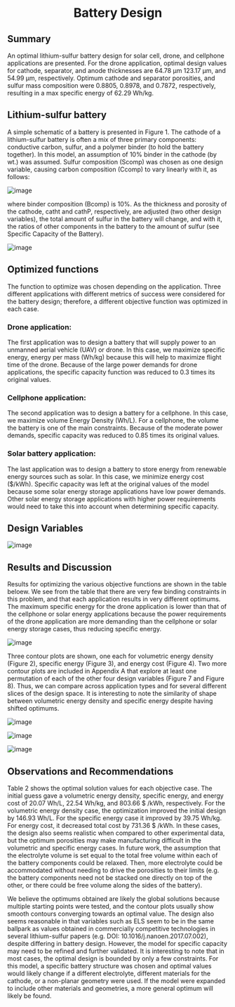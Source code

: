 <h1 align="center"> Battery Design</h1>

## Summary
An optimal lithium-sulfur battery design for solar cell, drone, and cellphone applications are presented. For the drone application, optimal design values for cathode, separator, and anode thicknesses are 64.78 µm 123.17 µm, and 54.99 µm, respectively. Optimum cathode and separator porosities, and sulfur mass composition were 0.8805, 0.8978, and 0.7872, respectively, resulting in a max specific energy of 62.29 Wh/kg.

## Lithium-sulfur battery

A simple schematic of a battery is presented in Figure 1. The cathode of a lithium-sulfur battery is often a mix of three primary components: conductive carbon, sulfur, and a polymer binder (to hold the battery together). In this model, an assumption of 10% binder in the cathode (by wt.) was assumed. Sulfur composition (Scomp) was chosen as one design variable, causing carbon composition (Ccomp) to vary linearly with it, as follows:

![image](https://github.com/josedavid2101/Optimization_techniques/assets/8882222/8229be94-e073-4fba-a504-54d58f1823b8)

where binder composition (Bcomp) is 10%. As the thickness and porosity of the cathode, catht and cathP, respectively, are adjusted (two other design variables), the total amount of sulfur in the battery will change, and with it, the ratios of other components in the battery to the amount of sulfur (see Specific Capacity of the Battery).

![image](https://github.com/josedavid2101/Optimization_techniques/assets/8882222/d7abe756-1b2f-488e-94f2-4e9ebf78b6c1)

## Optimized functions

The function to optimize was chosen depending on the application. Three different applications with different metrics of success were considered for the battery design; therefore, a different objective function was optimized in each case. 

### Drone application: 
The first application was to design a battery that will supply power to an unmanned aerial vehicle (UAV) or drone. In this case, we maximize specific energy, energy per mass (Wh/kg) because this will help to maximize flight time of the drone. Because of the large power demands for drone applications, the specific capacity function was reduced to 0.3 times its original values.
### Cellphone application:
The second application was to design a battery for a cellphone. In this case, we maximize volume Energy Density (Wh/L). For a cellphone, the volume the battery is one of the main constraints. Because of the moderate power demands, specific capacity was reduced to 0.85 times its original values.
### Solar battery application:
The last application was to design a battery to store energy from renewable energy sources such as solar. In this case, we minimize energy cost ($/kWh). Specific capacity was left at the original values of the model because some solar energy storage applications have low power demands. Other solar energy storage applications with higher power requirements would need to take this into account when determining specific capacity.

## Design Variables

![image](https://github.com/josedavid2101/Optimization_techniques/assets/8882222/2daafeba-6111-498b-a787-ffbdb61a0e2d)

## Results and Discussion

Results for optimizing the various objective functions are shown in the table beloew. We see from the table that there are very few binding constraints in this problem, and that each application results in very different optimums. The maximum specific energy for the drone application is lower than that of the cellphone or solar energy applications because the power requirements of the drone application are more demanding than the cellphone or solar energy storage cases, thus reducing specific energy.

![image](https://github.com/josedavid2101/Optimization_techniques/assets/8882222/1dcbe8b5-fb78-4311-b485-e59df612636e)

Three contour plots are shown, one each for volumetric energy density (Figure 2), specific energy (Figure 3), and energy cost  (Figure 4). Two more contour plots are included in Appendix A that explore at least one permutation of each of the other four design variables (Figure 7 and Figure 8). Thus, we can compare across application types and for several different slices of the design space. It is interesting to note the similarity of shape between volumetric energy density and specific energy despite having shifted optimums.

![image](https://github.com/josedavid2101/Optimization_techniques/assets/8882222/6a7de8ea-8199-4333-808a-69ac153495a1)

![image](https://github.com/josedavid2101/Optimization_techniques/assets/8882222/97bc9069-6e30-46ba-a4f7-1a7694ceb36d)

![image](https://github.com/josedavid2101/Optimization_techniques/assets/8882222/a040bbba-0272-4b46-9344-f07d5c6b8a59)

## Observations and Recommendations

Table 2 shows the optimal solution values for each objective case. The initial guess gave a volumetric energy density, specific energy, and energy cost of 20.07 Wh/L, 22.54 Wh/kg, and 803.66 $ /kWh, respectively. For the volumetric energy density case, the optimization improved the initial design by 146.93 Wh/L. For the specific energy case it improved by 39.75 Wh/kg. For energy cost, it decreased total cost by 731.36 $ /kWh. In these cases, the design also seems realistic when compared to other experimental data, but the optimum porosities may make manufacturing difficult in the volumetric and specific energy cases. In future work, the assumption that the electrolyte volume is set equal to the total free volume within each of the battery components could be relaxed. Then, more electrolyte could be accommodated without needing to drive the porosities to their limits (e.g. the battery components need not be stacked one directly on top of the other, or there could be free volume along the sides of the battery).

We believe the optimums obtained are likely the global solutions because multiple starting points were tested, and the contour plots usually show smooth contours converging towards an optimal value. The design also seems reasonable in that variables such as ELS seem to be in the same ballpark as values obtained in commercially competitive technologies in several lithium-sulfur papers (e.g. DOI: 10.1016/j.nanoen.2017.07.002), despite differing in battery design. However, the model for specific capacity may need to be refined and further validated. It is interesting to note that in most cases, the optimal design is bounded by only a few constraints. For this model, a specific battery structure was chosen and optimal values would likely change if a different electrolyte, different materials for the cathode, or a non-planar geometry were used. If the model were expanded to include other materials and geometries, a more general optimum will likely be found.



